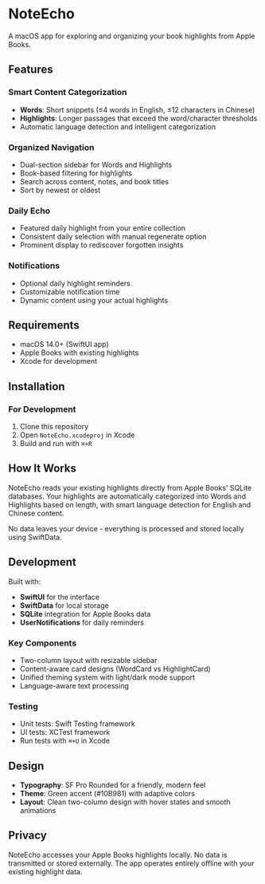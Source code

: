 # NoteEcho

A macOS app for exploring and organizing your book highlights from Apple Books.

## Features

### Smart Content Categorization
- **Words**: Short snippets (≤4 words in English, ≤12 characters in Chinese)
- **Highlights**: Longer passages that exceed the word/character thresholds
- Automatic language detection and intelligent categorization

### Organized Navigation
- Dual-section sidebar for Words and Highlights
- Book-based filtering for highlights
- Search across content, notes, and book titles
- Sort by newest or oldest

### Daily Echo
- Featured daily highlight from your entire collection
- Consistent daily selection with manual regenerate option
- Prominent display to rediscover forgotten insights

### Notifications
- Optional daily highlight reminders
- Customizable notification time
- Dynamic content using your actual highlights

## Requirements

- macOS 14.0+ (SwiftUI app)
- Apple Books with existing highlights
- Xcode for development

## Installation

### For Development
1. Clone this repository
2. Open `NoteEcho.xcodeproj` in Xcode
3. Build and run with `⌘+R`

## How It Works

NoteEcho reads your existing highlights directly from Apple Books' SQLite databases. Your highlights are automatically categorized into Words and Highlights based on length, with smart language detection for English and Chinese content.

No data leaves your device - everything is processed and stored locally using SwiftData.

## Development

Built with:
- **SwiftUI** for the interface
- **SwiftData** for local storage
- **SQLite** integration for Apple Books data
- **UserNotifications** for daily reminders

### Key Components
- Two-column layout with resizable sidebar
- Content-aware card designs (WordCard vs HighlightCard)
- Unified theming system with light/dark mode support
- Language-aware text processing

### Testing
- Unit tests: Swift Testing framework
- UI tests: XCTest framework
- Run tests with `⌘+U` in Xcode

## Design

- **Typography**: SF Pro Rounded for a friendly, modern feel
- **Theme**: Green accent (#10B981) with adaptive colors
- **Layout**: Clean two-column design with hover states and smooth animations

## Privacy

NoteEcho accesses your Apple Books highlights locally. No data is transmitted or stored externally. The app operates entirely offline with your existing highlight data.
